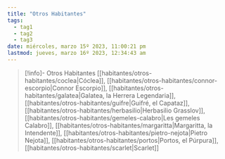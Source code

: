 ```yaml
---
title: "Otros Habitantes"
tags:
  - tag1
  - tag2
  - tag3
date: miércoles, marzo 15º 2023, 11:00:21 pm
lastmod: jueves, marzo 16º 2023, 12:34:43 am
---
```


> [!info]- Otros Habitantes
> [[habitantes/otros-habitantes/coclea|Cóclea]], [[habitantes/otros-habitantes/connor-escorpio|Connor Escorpio]], [[habitantes/otros-habitantes/galatea|Galatea, la Herrera Legendaria]], [[habitantes/otros-habitantes/guifre|Guifré, el Capataz]], [[habitantes/otros-habitantes/herbasilio|Herbasilio Grasslov]], [[habitantes/otros-habitantes/gemeles-calabro|Les gemeles Calabro]], [[habitantes/otros-habitantes/margaritta|Margaritta, la Intendente]], [[habitantes/otros-habitantes/pietro-nejota|Pietro Nejota]], [[habitantes/otros-habitantes/portos|Portos, el Púrpura]], [[habitantes/otros-habitantes/scarlet|Scarlet]]